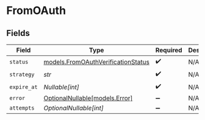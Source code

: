# FromOAuth


## Fields

| Field                                                                          | Type                                                                           | Required                                                                       | Description                                                                    |
| ------------------------------------------------------------------------------ | ------------------------------------------------------------------------------ | ------------------------------------------------------------------------------ | ------------------------------------------------------------------------------ |
| `status`                                                                       | [models.FromOAuthVerificationStatus](../models/fromoauthverificationstatus.md) | :heavy_check_mark:                                                             | N/A                                                                            |
| `strategy`                                                                     | *str*                                                                          | :heavy_check_mark:                                                             | N/A                                                                            |
| `expire_at`                                                                    | *Nullable[int]*                                                                | :heavy_check_mark:                                                             | N/A                                                                            |
| `error`                                                                        | [OptionalNullable[models.Error]](../models/error.md)                           | :heavy_minus_sign:                                                             | N/A                                                                            |
| `attempts`                                                                     | *OptionalNullable[int]*                                                        | :heavy_minus_sign:                                                             | N/A                                                                            |